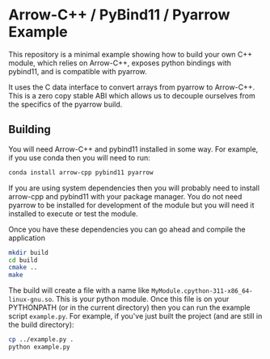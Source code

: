 # Arrow-C++ / PyBind11 / Pyarrow Example

This repository is a minimal example showing how to build your own C++ module, which
relies on Arrow-C++, exposes python bindings with pybind11, and is compatible with
pyarrow.

It uses the C data interface to convert arrays from pyarrow to Arrow-C++.  This is a
zero copy stable ABI which allows us to decouple ourselves from the specifics of the
pyarrow build.

## Building

You will need Arrow-C++ and pybind11 installed in some way.  For example, if you use conda
then you will need to run:

```bash
conda install arrow-cpp pybind11 pyarrow
```

If you are using system dependencies then you will probably need to install arrow-cpp and pybind11
with your package manager.  You do not need pyarrow to be installed for development of the module
but you will need it installed to execute or test the module.

Once you have these dependencies you can go ahead and compile the application

```bash
mkdir build
cd build
cmake ..
make
```

The build will create a file with a name like `MyModule.cpython-311-x86_64-linux-gnu.so`.  This is your
python module.  Once this file is on your PYTHONPATH (or in the current directory) then you can run the
example script `example.py`.  For example, if you've just built the project (and are still in the build
directory):

```bash
cp ../example.py .
python example.py
```
